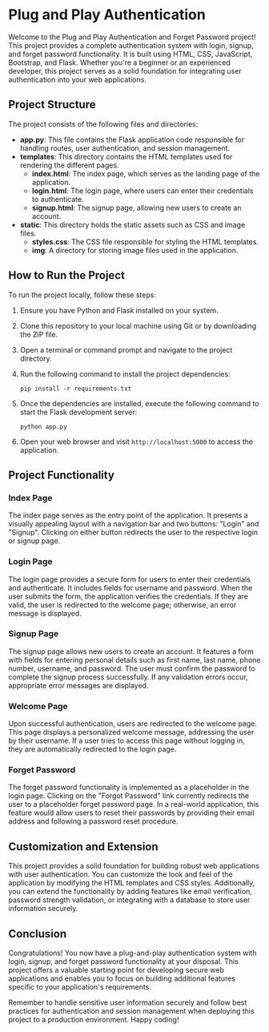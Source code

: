 # Plug and Play Authentication

Welcome to the Plug and Play Authentication and Forget Password project! This project provides a complete authentication system with login, signup, and forget password functionality. It is built using HTML, CSS, JavaScript, Bootstrap, and Flask. Whether you're a beginner or an experienced developer, this project serves as a solid foundation for integrating user authentication into your web applications.

## Project Structure

The project consists of the following files and directories:

- **app.py**: This file contains the Flask application code responsible for handling routes, user authentication, and session management.
- **templates**: This directory contains the HTML templates used for rendering the different pages.
  - **index.html**: The index page, which serves as the landing page of the application.
  - **login.html**: The login page, where users can enter their credentials to authenticate.
  - **signup.html**: The signup page, allowing new users to create an account.
- **static**: This directory holds the static assets such as CSS and image files.
  - **styles.css**: The CSS file responsible for styling the HTML templates.
  - **img**: A directory for storing image files used in the application.

## How to Run the Project

To run the project locally, follow these steps:

1. Ensure you have Python and Flask installed on your system.

2. Clone this repository to your local machine using Git or by downloading the ZIP file.

3. Open a terminal or command prompt and navigate to the project directory.

4. Run the following command to install the project dependencies:

   ```
   pip install -r requirements.txt
   ```

5. Once the dependencies are installed, execute the following command to start the Flask development server:

   ```
   python app.py
   ```

6. Open your web browser and visit `http://localhost:5000` to access the application.

## Project Functionality

### Index Page

The index page serves as the entry point of the application. It presents a visually appealing layout with a navigation bar and two buttons: "Login" and "Signup". Clicking on either button redirects the user to the respective login or signup page.

### Login Page

The login page provides a secure form for users to enter their credentials and authenticate. It includes fields for username and password. When the user submits the form, the application verifies the credentials. If they are valid, the user is redirected to the welcome page; otherwise, an error message is displayed.

### Signup Page

The signup page allows new users to create an account. It features a form with fields for entering personal details such as first name, last name, phone number, username, and password. The user must confirm the password to complete the signup process successfully. If any validation errors occur, appropriate error messages are displayed.

### Welcome Page

Upon successful authentication, users are redirected to the welcome page. This page displays a personalized welcome message, addressing the user by their username. If a user tries to access this page without logging in, they are automatically redirected to the login page.

### Forget Password

The forget password functionality is implemented as a placeholder in the login page. Clicking on the "Forgot Password" link currently redirects the user to a placeholder forget password page. In a real-world application, this feature would allow users to reset their passwords by providing their email address and following a password reset procedure.

## Customization and Extension

This project provides a solid foundation for building robust web applications with user authentication. You can customize the look and feel of the application by modifying the HTML templates and CSS styles. Additionally, you can extend the functionality by adding features like email verification, password strength validation, or integrating with a database to store user information securely.

## Conclusion

Congratulations! You now have a plug-and-play authentication system with login, signup, and forget password functionality at your disposal. This project offers a valuable starting point for developing secure web applications and enables you to focus on building additional features specific to your application's requirements.

Remember to handle sensitive user information securely and follow best practices for authentication and session management when deploying this project to a production environment. Happy coding!

